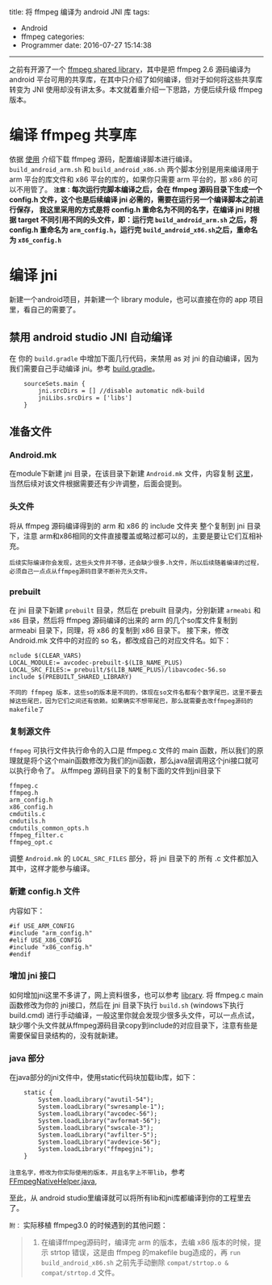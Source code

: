 title: 将 ffmpeg 编译为 android JNI 库
tags:
  - Android
  - ffmpeg
categories:
  - Programmer
date: 2016-07-27 15:14:38
---
之前有开源了一个 [ffmpeg shared library](https://github.com/dxjia/ffmpeg-compile-shared-library-for-android)，其中是把 ffmpeg 2.6 源码编译为android 平台可用的共享库，在其中只介绍了如何编译，但对于如何将这些共享库转变为 JNI 使用却没有讲太多。本文就着重介绍一下思路，方便后续升级 ffmpeg 版本。

<!--more-->

# 编译 ffmpeg 共享库

依据 [使用](https://github.com/dxjia/ffmpeg-compile-shared-library-for-android#使用) 介绍下载 ffmpeg 源码，配置编译脚本进行编译。
`build_android_arm.sh` 和 `build_android_x86.sh` 两个脚本分别是用来编译用于 arm 平台的库文件和 x86 平台的库的，如果你只需要 arm 平台的，那 x86 的可以不用管了。
**`注意：`每次运行完脚本编译之后，会在 ffmpeg 源码目录下生成一个 config.h 文件，这个也是后续编译 jni 必需的，需要在运行另一个编译脚本之前进行保存， 我这里采用的方式是将 config.h 重命名为不同的名字，在编译 jni 时根据 target 不同引用不同的头文件，即：运行完 `build_android_arm.sh` 之后，将 config.h 重命名为 `arm_config.h`，运行完 `build_android_x86.sh`之后，重命名为 `x86_config.h`**

# 编译 jni

新建一个android项目，并新建一个 library module，也可以直接在你的 app 项目里，看自己的需要了。

## 禁用 android studio JNI 自动编译
在 你的 `build.gradle` 中增加下面几行代码，来禁用 as 对 jni 的自动编译，因为我们需要自己手动编译 jni。参考 [build.gradle](https://github.com/dxjia/ffmpeg-commands-executor-library/blob/as-version/library/build.gradle)。
```
    sourceSets.main {
        jni.srcDirs = [] //disable automatic ndk-build
        jniLibs.srcDirs = ['libs']
    }
```

## 准备文件

### Android.mk

在module下新建 jni 目录，在该目录下新建 `Android.mk` 文件，内容复制 [这里](https://github.com/dxjia/ffmpeg-commands-executor-library/blob/as-version/library/jni/Android.mk)，当然后续对该文件根据需要还有少许调整，后面会提到。

### 头文件

将从 ffmpeg 源码编译得到的 arm 和 x86 的 include 文件夹 整个复制到 jni 目录下，注意 arm和x86相同的文件直接覆盖或略过都可以的，主要是要让它们互相补充。

`后续实际编译你会发现，这些头文件并不够，还会缺少很多.h文件，所以后续随着编译的过程，必须自己一点点从ffmpeg源码目录不断补充头文件。`

### prebuilt

在 jni 目录下新建 `prebuilt` 目录，然后在 prebuilt 目录内，分别新建 `armeabi` 和 `x86` 目录，然后将 ffmpeg 源码编译的出来的 arm 的几个so库文件复制到 armeabi 目录下，同理，将 x86 的复制到 x86 目录下。
接下来，修改 Android.mk 文件中的对应的 so 名，都改成自己的对应文件名。如下：

```
nclude $(CLEAR_VARS)
LOCAL_MODULE:= avcodec-prebuilt-$(LIB_NAME_PLUS)
LOCAL_SRC_FILES:= prebuilt/$(LIB_NAME_PLUS)/libavcodec-56.so
include $(PREBUILT_SHARED_LIBRARY)
```

`不同的 ffmpeg 版本，这些so的版本是不同的，体现在so文件名都有个数字尾巴，这里不要去掉这些尾巴，因为它们之间还有依赖。如果确实不想带尾巴，那么就需要去改ffmpeg源码的makefile了`

### 复制源文件

`ffmpeg` 可执行文件执行命令的入口是 ffmpeg.c 文件的 main 函数，所以我们的原理就是将个这个main函数修改为我们的jni函数，那么java层调用这个jni接口就可以执行命令了。
从ffmpeg 源码目录下的复制下面的文件到jni目录下

```
ffmpeg.c
ffmpeg.h
arm_config.h
x86_config.h
cmdutils.c
cmdutils.h
cmdutils_common_opts.h
ffmpeg_filter.c
ffmpeg_opt.c
```

调整 `Android.mk` 的 `LOCAL_SRC_FILES` 部分，将 jni 目录下的 所有 .c 文件都加入其中，这样才能参与编译。

### 新建 config.h 文件
内容如下：

```
#if USE_ARM_CONFIG
#include "arm_config.h"
#elif USE_X86_CONFIG
#include "x86_config.h"
#endif
```

### 增加 jni 接口
如何增加jni这里不多讲了，网上资料很多，也可以参考 [library](https://github.com/dxjia/ffmpeg-commands-executor-library/tree/as-version/library).
将 ffmpeg.c main函数修改为你的 jni接口，然后在 jni 目录下执行 `build.sh` (windows下执行 build.cmd) 进行手动编译，一般这里你就会发现少很多头文件，可以一点点试，缺少哪个头文件就从ffmpeg源码目录copy到include的对应目录下，注意有些是需要保留目录结构的，没有就新建。

### java 部分
在java部分的jni文件中，使用static代码块加载lib库，如下：

```
	static {
		System.loadLibrary("avutil-54");
		System.loadLibrary("swresample-1");
		System.loadLibrary("avcodec-56");
		System.loadLibrary("avformat-56");
		System.loadLibrary("swscale-3");
		System.loadLibrary("avfilter-5");
		System.loadLibrary("avdevice-56");
		System.loadLibrary("ffmpegjni");
	}
```

`注意名字，修改为你实际使用的版本，并且名字上不带lib`，参考 [FFmpegNativeHelper.java](https://github.com/dxjia/ffmpeg-commands-executor-library/blob/as-version/library/src/main/java/cn/dxjia/ffmpeg/library/FFmpegNativeHelper.java),

至此，从 android studio里编译就可以将所有lib和jni库都编译到你的工程里去了。


`附：` 实际移植 ffmpeg3.0 的时候遇到的其他问题：
> 1. 在编译ffmpeg源码时，编译完 arm 的版本，去编 x86 版本的时候，提示 strtop 错误，这是由 ffmpeg 的makefile bug造成的，再 `run build_android_x86.sh` 之前先手动删除 `compat/strtop.o & compat/strtop.d` 文件。



